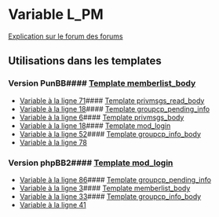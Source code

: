 # Variable L_PM
[Explication sur le forum des forums](http://forum.forumactif.com/t294113-listing-des-variables#L_PM)
## Utilisations dans les templates
### Version PunBB#### [Template memberlist_body](punbb/memberlist_body.md)
* [Variable à la ligne 71](../punbb/memberlist_body.tpl#L71)#### [Template privmsgs_read_body](punbb/privmsgs_read_body.md)
* [Variable à la ligne 18](../punbb/privmsgs_read_body.tpl#L18)#### [Template groupcp_pending_info](punbb/groupcp_pending_info.md)
* [Variable à la ligne 6](../punbb/groupcp_pending_info.tpl#L6)#### [Template privmsgs_body](punbb/privmsgs_body.md)
* [Variable à la ligne 18](../punbb/privmsgs_body.tpl#L18)#### [Template mod_login](punbb/mod_login.md)
* [Variable à la ligne 52](../punbb/mod_login.tpl#L52)#### [Template groupcp_info_body](punbb/groupcp_info_body.md)
* [Variable à la ligne 78](../punbb/groupcp_info_body.tpl#L78)
### Version phpBB2#### [Template mod_login](subsilver/mod_login.md)
* [Variable à la ligne 86](../subsilver/mod_login.tpl#L86)#### [Template groupcp_pending_info](subsilver/groupcp_pending_info.md)
* [Variable à la ligne 3](../subsilver/groupcp_pending_info.tpl#L3)#### [Template memberlist_body](subsilver/memberlist_body.md)
* [Variable à la ligne 33](../subsilver/memberlist_body.tpl#L33)#### [Template groupcp_info_body](subsilver/groupcp_info_body.md)
* [Variable à la ligne 41](../subsilver/groupcp_info_body.tpl#L41)